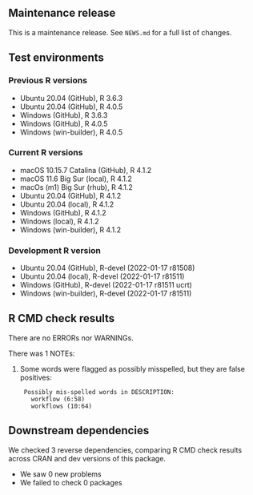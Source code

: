 ## Maintenance release

This is a maintenance release.
See `NEWS.md` for a full list of changes.

## Test environments

### Previous R versions
* Ubuntu 20.04                 (GitHub), R 3.6.3
* Ubuntu 20.04                 (GitHub), R 4.0.5
* Windows                      (GitHub), R 3.6.3
* Windows                      (GitHub), R 4.0.5
* Windows                 (win-builder), R 4.0.5

### Current R versions
* macOS 10.15.7 Catalina       (GitHub), R 4.1.2
* macOS 11.6 Big Sur            (local), R 4.1.2
* macOs (m1) Big Sur             (rhub), R 4.1.2
* Ubuntu 20.04                 (GitHub), R 4.1.2
* Ubuntu 20.04                  (local), R 4.1.2
* Windows                      (GitHub), R 4.1.2
* Windows                       (local), R 4.1.2
* Windows                 (win-builder), R 4.1.2

### Development R version
* Ubuntu 20.04                 (GitHub), R-devel (2022-01-17 r81508)
* Ubuntu 20.04                  (local), R-devel (2022-01-17 r81511)
* Windows                      (GitHub), R-devel (2022-01-17 r81511 ucrt)
* Windows                 (win-builder), R-devel (2022-01-17 r81511)

## R CMD check results

There are no ERRORs nor WARNINGs.

There was 1 NOTEs:

1. Some words were flagged as possibly misspelled, but they are false positives:

        Possibly mis-spelled words in DESCRIPTION:
          workflow (6:58)
          workflows (10:64)

## Downstream dependencies

We checked 3 reverse dependencies, comparing R CMD check results across CRAN and dev versions of this package.

 * We saw 0 new problems
 * We failed to check 0 packages
